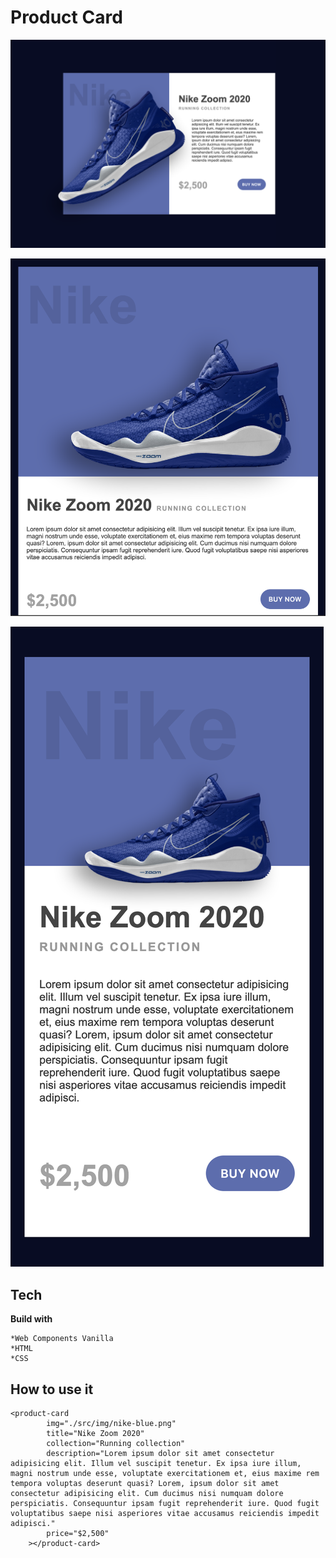# Product Card

![Alt text](./screenshots/desktop.png?raw=true "Desktop view")

![Alt text](./screenshots/tablet.png?raw=true "Tablet view")

![Alt text](./screenshots/mobile.png?raw=true "Mobile view")

## Tech

**Build with**

    *Web Components Vanilla
    *HTML
    *CSS

## How to use it 

```
<product-card
        img="./src/img/nike-blue.png"
        title="Nike Zoom 2020"
        collection="Running collection"
        description="Lorem ipsum dolor sit amet consectetur adipisicing elit. Illum vel suscipit tenetur. Ex ipsa iure illum, magni nostrum unde esse, voluptate exercitationem et, eius maxime rem tempora voluptas deserunt quasi? Lorem, ipsum dolor sit amet consectetur adipisicing elit. Cum ducimus nisi numquam dolore perspiciatis. Consequuntur ipsam fugit reprehenderit iure. Quod fugit voluptatibus saepe nisi asperiores vitae accusamus reiciendis impedit adipisci."
        price="$2,500"
    ></product-card>
```